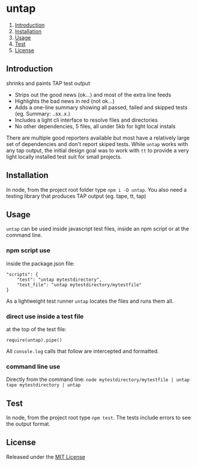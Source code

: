 # untap

1. [Introduction](#introduction)
1. [Installation](#installation)
1. [Usage](#usage)
1. [Test](#test)
1. [License](#license)


## Introduction

shrinks and paints TAP test output
* Strips out the good news (ok...) and most of the extra line feeds
* Highlights the bad news in red (not ok...)
* Adds a one-line summary showing all passed, failed and skipped tests (eg. Summary: ..sx..x.)
* Includes a light cli interface to resolve files and directories
* No other dependencies, 5 files, all under 5kb for light local instals

There are multiple good reporters available but most have a relatively large set of dependencies and don't report skiped tests.	While `untap` works with any tap output, the initial design goal was to work with `tt` to provide a very light locally installed test suit for small projects.


## Installation

In node, from the project root folder type `npm i -D untap`.
You also need a testing library that produces TAP output (eg. tape, tt, tap)


## Usage

`untap` can be used inside javascript test files, inside an npm script or at the command line.

### npm script use
inside the package.json file:
```
"scripts": {
	"test": "untap mytestdirectory",
	"test_file": "untap mytestdirectory/mytestfile"
}
```
As a lightweight test runner `untap` locates the files and runs them all.


### direct use inside a test file
at the top of the test file:
```
require(untap).pipe()
```
All `console.log` calls that follow are intercepted and formatted.


### command line use
Directly from the command line:
`node mytestdirectory/mytestfile | untap`
`tape mytestdirectory | untap`


## Test

In node, from the project root type `npm test`. The tests include errors to see the output format.


## License

Released under the [MIT License](http://www.opensource.org/licenses/MIT)

